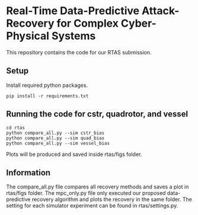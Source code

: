# Real-Time Data-Predictive Attack-Recovery for Complex Cyber-Physical Systems

This repository contains the code for our RTAS submission.

## Setup
Install required python packages.
```
pip install -r requirements.txt
```

## Running the code for cstr, quadrotor, and vessel
```
cd rtas
python compare_all.py --sim cstr_bias
python compare_all.py --sim quad_bias
python compare_all.py --sim vessel_bias
```

Plots will be produced and saved inside rtas/figs folder.

## Information

The compare_all.py file compares all recovery methods and saves a plot in rtas/figs folder.
The mpc_only.py file only executed our proposed data-predictive recovery algorithm and plots the recovery in the same folder.
The setting for each simulator experiment can be found in rtas/settings.py.


